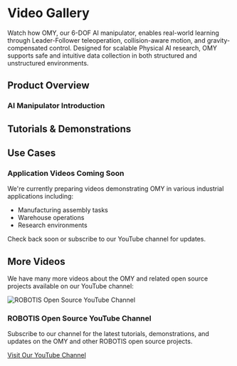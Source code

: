 # Video Gallery

Watch how OMY, our 6-DOF AI manipulator, enables real-world learning through Leader-Follower teleoperation, collision-aware motion, and gravity-compensated control. Designed for scalable Physical AI research, OMY supports safe and intuitive data collection in both structured and unstructured environments.
## Product Overview

### AI Manipulator Introduction
<YouTube videoId="3x-eN36pNns" />

## Tutorials & Demonstrations
<YouTube videoId="pSY0Gb5b5kI" />

## Use Cases

<div class="coming-soon">
  <div class="coming-soon-content">
    <h3>Application Videos Coming Soon</h3>
    <p>We're currently preparing videos demonstrating OMY in various industrial applications including:</p>
    <ul>
      <li>Manufacturing assembly tasks</li>
      <li>Warehouse operations</li>
      <li>Research environments</li>
    </ul>
    <p>Check back soon or subscribe to our YouTube channel for updates.</p>
  </div>
</div>

## More Videos

We have many more videos about the OMY and related open source projects available on our YouTube channel:

<div class="youtube-channel">
  <div class="channel-info">
    <img src="/logo_youtube_channel.jpg" alt="ROBOTIS Open Source YouTube Channel" class="channel-logo">
    <div class="channel-text">
      <h3>ROBOTIS Open Source YouTube Channel</h3>
      <p>Subscribe to our channel for the latest tutorials, demonstrations, and updates on the OMY and other ROBOTIS open source projects.</p>
    </div>
  </div>

  <a href="https://www.youtube.com/@ROBOTISOpenSourceTeam" target="_blank" class="channel-button">
    Visit Our YouTube Channel
  </a>
</div>
